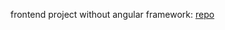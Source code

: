 frontend project without angular framework: [repo](https://github.com/OmarReda2/frontent_projects) 

